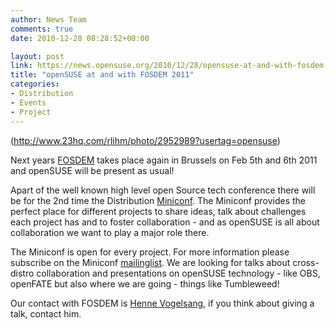 ```yaml
---
author: News Team
comments: true
date: 2010-12-28 08:28:52+00:00

layout: post
link: https://news.opensuse.org/2010/12/28/opensuse-at-and-with-fosdem-2011/
title: "openSUSE at and with FOSDEM 2011"
categories:
- Distribution
- Events
- Project
---
```

(http://www.23hq.com/rlihm/photo/2952989?usertag=opensuse)

Next years [FOSDEM](http://www.fosdem.org/2011/) takes place again in Brussels on Feb 5th and 6th 2011 and openSUSE will be present as usual!

Apart of the well known high level open Source tech conference there will be for the 2nd time the Distribution [Miniconf](http://www.fosdem.org/2011/distrominiconf). The Miniconf provides the perfect place for different projects to share ideas, talk about challenges each project has and to foster collaboration - and as openSUSE is all about collaboration we want to play a major role there.
<!-- more -->
The Miniconf is open for every project. For more information please subscribe on the Miniconf [mailinglist](http://lists.fosdem.org/mailman/listinfo/dist2011). We are looking for talks about cross-distro collaboration and presentations on openSUSE technology - like OBS, openFATE but also where we are going - things like Tumbleweed!

Our contact with FOSDEM is [Henne Vogelsang](http://en.opensuse.org/User:Hennevogel), if you think about giving a talk, contact him.		
